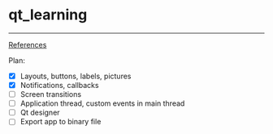 # qt_learning

***

[References](https://doc.qt.io/qtforpython/tutorials/index.html)

Plan:
* [x] Layouts, buttons, labels, pictures
* [x] Notifications, callbacks
* [ ] Screen transitions
* [ ] Application thread, custom events in main thread
* [ ] Qt designer
* [ ] Export app to binary file
